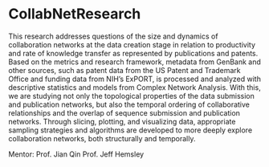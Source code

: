 # CollabNetResearch
This research addresses questions of the size and dynamics of collaboration networks at the data creation stage in relation to productivity and rate of knowledge transfer as represented by publications and patents. Based on the metrics and research framework, metadata from GenBank and other sources, such as patent data from the US Patent and Trademark Office and funding data from NIH’s ExPORT, is processed and analyzed with descriptive statistics and models from Complex Network Analysis.  With this, we are studying not only the topological properties of the data submission and publication networks, but also the temporal ordering of collaborative relationships and the overlap of sequence submission and publication networks. Through slicing, plotting, and visualizing data, appropriate sampling strategies and algorithms are developed to more deeply explore collaboration networks, both structurally and temporally.

Mentor: Prof. Jian Qin
        Prof. Jeff Hemsley
